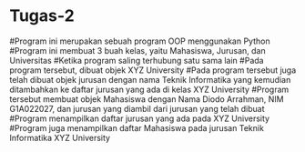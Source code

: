 # Tugas-2

#Program ini merupakan sebuah program OOP menggunakan Python
#Program ini membuat 3 buah kelas, yaitu Mahasiswa, Jurusan, dan Universitas
#Ketika program saling terhubung satu sama lain
#Pada program tersebut, dibuat objek XYZ University
#Pada program tersebut juga telah dibuat objek jurusan dengan nama Teknik Informatika yang kemudian ditambahkan ke daftar jurusan yang ada di kelas XYZ University
#Program tersebut membuat objek Mahasiswa dengan Nama Diodo Arrahman, NIM G1A022027, dan jurusan  yang diambil dari jurusan yang telah dibuat
#Program menampilkan daftar jurusan yang ada pada XYZ University
#Program juga menampilkan daftar Mahasiswa pada jurusan Teknik Informatika XYZ University
